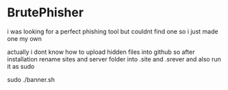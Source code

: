 # BrutePhisher
i was looking for a perfect phishing tool but couldnt find one so i just made one my own 

actually i dont know how to upload hidden files into github so after installation rename sites and server folder into .site and .srever 
and also run it as sudo 

sudo ./banner.sh

